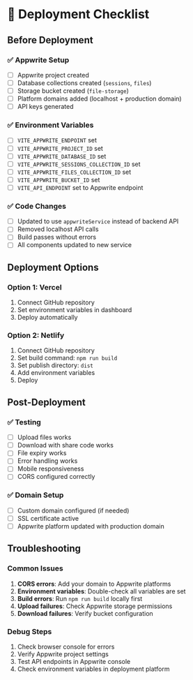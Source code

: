 # 🚀 Deployment Checklist

## Before Deployment

### ✅ Appwrite Setup
- [ ] Appwrite project created
- [ ] Database collections created (`sessions`, `files`)
- [ ] Storage bucket created (`file-storage`)
- [ ] Platform domains added (localhost + production domain)
- [ ] API keys generated

### ✅ Environment Variables
- [ ] `VITE_APPWRITE_ENDPOINT` set
- [ ] `VITE_APPWRITE_PROJECT_ID` set
- [ ] `VITE_APPWRITE_DATABASE_ID` set
- [ ] `VITE_APPWRITE_SESSIONS_COLLECTION_ID` set
- [ ] `VITE_APPWRITE_FILES_COLLECTION_ID` set
- [ ] `VITE_APPWRITE_BUCKET_ID` set
- [ ] `VITE_API_ENDPOINT` set to Appwrite endpoint

### ✅ Code Changes
- [ ] Updated to use `appwriteService` instead of backend API
- [ ] Removed localhost API calls
- [ ] Build passes without errors
- [ ] All components updated to new service

## Deployment Options

### Option 1: Vercel
1. Connect GitHub repository
2. Set environment variables in dashboard
3. Deploy automatically

### Option 2: Netlify
1. Connect GitHub repository
2. Set build command: `npm run build`
3. Set publish directory: `dist`
4. Add environment variables
5. Deploy

## Post-Deployment

### ✅ Testing
- [ ] Upload files works
- [ ] Download with share code works
- [ ] File expiry works
- [ ] Error handling works
- [ ] Mobile responsiveness
- [ ] CORS configured correctly

### ✅ Domain Setup
- [ ] Custom domain configured (if needed)
- [ ] SSL certificate active
- [ ] Appwrite platform updated with production domain

## Troubleshooting

### Common Issues
1. **CORS errors**: Add your domain to Appwrite platforms
2. **Environment variables**: Double-check all variables are set
3. **Build errors**: Run `npm run build` locally first
4. **Upload failures**: Check Appwrite storage permissions
5. **Download failures**: Verify bucket configuration

### Debug Steps
1. Check browser console for errors
2. Verify Appwrite project settings
3. Test API endpoints in Appwrite console
4. Check environment variables in deployment platform

